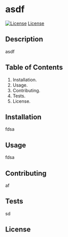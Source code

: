 # asdf
[![License](https://img.shields.io/badge/License-Apache-green.svg)](https://choosealicense.com/licenses/Apache)
[License](#License)
## Description
asdf
## Table of Contents
1. Installation.
2. Usage.
3. Contributing.
4. Tests.
5. License.
## Installation
fdsa
## Usage
fdsa
## Contributing
af
## Tests
sd
## License
